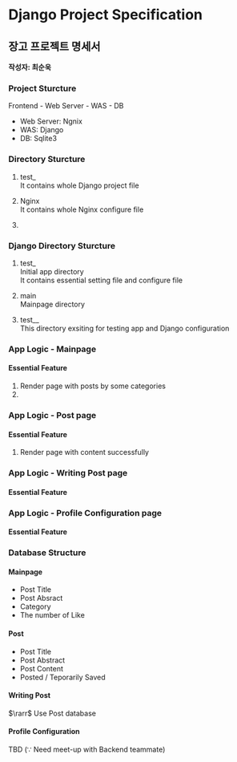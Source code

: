 # Django Project Specification

## 장고 프로젝트 명세서
**작성자: 최순욱**

### Project Sturcture
Frontend - Web Server - WAS - DB

- Web Server: Ngnix
- WAS: Django
- DB: Sqlite3

### Directory Sturcture
1. test_  
It contains whole Django project file

2. Nginx  
It contains whole Nginx configure file

3. 

### Django Directory Sturcture
1. test_    
Initial app directory  
It contains essential setting file and configure file

2. main    
Mainpage directory

3. test__  
This directory exsiting for testing app and Django configuration

### App Logic - Mainpage
#### Essential Feature
1. Render page with posts by some categories
2. 

### App Logic - Post page
#### Essential Feature
1. Render page with content successfully


### App Logic - Writing Post page
#### Essential Feature


### App Logic - Profile Configuration page
#### Essential Feature

### Database Structure
#### Mainpage
- Post Title
- Post Absract
- Category
- The number of Like

#### Post
- Post Title
- Post Abstract
- Post Content
- Posted / Teporarily Saved

#### Writing Post
$\rarr$ Use Post database

#### Profile Configuration
TBD ($\because$ Need meet-up with Backend teammate)
